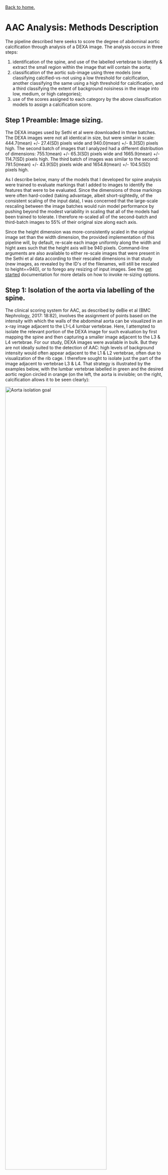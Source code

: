 [Back to home.](../README.md)

# AAC Analysis: Methods Description

The pipeline described here seeks to score the degree
of abdominal aortic calcification through analysis of
a DEXA image.  The analysis occurs in three steps:
1. identification of the spine, and use of the labelled
   vertebrae to identify & extract the small region within
   the image that will contain the aorta;
2. classification of the aortic sub-image using three
   models (one classifying calcified-vs-not using a low
   threshold for calcification, another classifying the
   same using a high threshold for calcification, and
   a third classifying the extent of background noisiness
   in the image into low, medium, or high categories);
3. use of the scores assigned to each category by the above
   classification models to assign a calcification score.

## Step 1 Preamble: Image sizing.

The DEXA images used by Sethi et al were downloaded in three batches.  The
DEXA images were not all identical in size, but were similar in scale:
444.7(mean) +/- 27.4(SD) pixels wide and 940.0(mean) +/- 8.3(SD) pixels high.  The second
batch of images that I analyzed had a different distribution of dimensions:
755.1(mean) +/- 65.3(SD) pixels wide and 1665.9(mean) +/- 114.7(SD) pixels high.
The third batch of images was similar to the second: 781.5(mean) +/- 43.9(SD) pixels
wide and 1654.8(mean) +/- 104.5(SD) pixels high.

As I describe below, many of the models that I developed for spine analysis
were trained to evaluate markings that I added to images to identify the features
that were to be evaluated.  Since the dimensions of those markings were often hard-coded
(taking advantage, albeit short-sightedly, of the consistent scaling of the input data),
I was concerned that the large-scale rescaling between the image batches would ruin
model performance by pushing beyond the modest variability in scaling that all of the
models had been trained to tolerate.  I therefore re-scaled all of the second-batch and
third-batch images to 55% of their original size along each axis.

Since the height dimension was more-consistently scaled in the original image set
than the width dimension, the provided implementation of this pipeline will, by default, re-scale
each image uniformly along the width and hight axes such that the height axis will
be 940 pixels.  Command-line arguments are also available to either re-scale images that
were present in the Sethi et al data according to their rescaled dimensions in that study
(new images, as revealed by the ID's of the filenames, will still be rescaled to height==940),
or to forego any resizing of input images.  See the [get started](getstarted.md) documentation
for more details on how to invoke re-sizing options.

## Step 1: Isolation of the aorta via labelling of the spine.

The clinical scoring system for AAC, as described by deBie et al (BMC
Nephrology, 2017: 18:82), involves the assignment of points based on
the intensity with which the walls of the abdominal aorta can be visualized
in an x-ray image adjacent to the L1-L4 lumbar vertebrae.  Here, I attempted
to isolate the relevant portion of the DEXA image for such evaluation by first
mapping the spine and then capturing a smaller image adjacent to the L3 & L4
vertebrae.  For our study, DEXA images were available in bulk.  But they are
not ideally suited to the detection of AAC: high levels of background intensity
would often appear adjacent to the L1 & L2 vertebrae, often due to visualization
of the rib cage.  I therefore sought to isolate just the part of the image
adjacent to vertebrae L3 & L4.  That strategy is illustrated by the examples
below, with the lumbar vertebrae labelled in green and the desired aortic region
circled in orange (on the left, the aorta is invisible; on the right, calcification
allows it to be seen clearly):

<img src="../images/aorta_goal.jpeg" alt="Aorta isolation goal" height="80%" width="80%">

This goal was achieved through two sequential processes, described on the linked pages:
1. [detection of the vertebrae](vert_detection.md);
2. [labelling of the L3 & L4 vertebrae and excision of the aorta](aorta_image.md).

For each input image (full DEXA scans), the end result of the analyses described in the
links above was a smaller image depicting the regions adjacent to the L3 vertebra (above
the white line) and the L4 vertebra (below the white line).  The inability to identify
both of those vertebrae resulted in no output aortic image.

## Step 2: Classification of calcification and noise in aorta images.

The overall distribution of AAC values is highly skewed towards little or no aortic
calcification.  This property was observable in the training set, with most rater-generated
scores at zero:

<img src="../images/scoreHist_trainingSet.png" alt="training set score histogram" height="60%" width="60%">

I developed two models, each described below, in order to address the problem of sparsity
of training data for high-calcification scores, I trained two models, each described below.
The first model focuses on the lower end of the distribution, and was trained to distinguish
between images with zero-value versus non-zero AAC scores.  The second focuses on the higher end
of the score distribution, where I used a more-efficient but less-precise-than-scoring method
to enrich a larger test data set for high-calcification images.

### Low-threshold aortic calcification:

For the training data, four raters scored calcification as an integer, and the median
value was taken of those four scores.  For this low-threshold AAC model, any image with
a rater-median score of 0.5 or greater was considered "calcified".  That approximately
split the training set (264 "calcified" images, 332 "non-calcified" images).  Here is
the ROC curve for that model (green = training set, blue = test set):

<img src="../images/roc_scr_0p5.png" alt="low-calc ROC" height="60%" width="60%">

|     | Training set | Test set |
| --- | ------------ | -------- |
| Cohen's kappa | 0.5788 | 0.3298 |

### High-threshold aortic calcification:

For the purpose of helping to develop higher-threshold calcification models, the
human raters for the Sethi et al project designated a set of 5000 "sandbox" images that were
non-overlapping with the validation set, and were therefore of potential use to the
model developers as training data, but for which they would not provide manual ratings.
I used those data by iteratively appling a low-threshold model to those images, sorting
out the "calcified" images, then manually enriching those images for yet-higher calcification
values by selecting the apparently-more-calcified images from image pairs until I had
sufficient data to train another model.  I repeated this process until I had arrived at
a training set with 170 "calcified" and 4654 "non-calcified" images, at a threshold
that I estimated to be at approximately score=5.

For evaluation, the original training and test sets suffered from sparsity of high-scoring
data, making my evaluation of their performance sensitive to statistical noise.  Nonetheless,
these are the ROC curves and Cohen's kappa values for a) the actual, "sandbox"-enriched training
set (yellow); b) the original training set, with a score threshold of 5 (green), and c) the
original test set, again with a score threshold of 5 (blue):

<img src="../images/roc_5_threshold.png" alt="high-calc ROC" height="60%" width="60%">

|     | Training set ("sandbox") | Training set (original) | Test set |
| --- | ------------ | -------- | ------- |
| Cohen's kappa | 0.7105 | 0.5313 | 0.7281 |

### Background noise:

One observable confounding aspect of the images was the varying degree of "background"
noise that could be observed, defined as white coloration in the aortic region that
was not apparently specific to the aorta itself.  In order to help the ultimate
estimator model hopefully distinguish between true-positive calcification scores
driven by aorta-specific coloration and false-positive calcification scores driven
by non-specific coloration, I developed a "background noise" classification model,
classifying aortic images into groups based on "low", "medium", or "high" levels
of background noise:

![background examples](../images/bg_examples.jpeg)

The model I trained performed relatively poorly on test data, as shown below by the
confusion matrix and the Cohen's kappa value for my test set:

|      | low  | medium | high |
| ---- | ----:| ------:| ----:|
| **low** | 67 | 32 | 2 |
| **medium** | 14 | 70 | 5 |
| **high** | 0 | 1 | 8 |

**Cohen's kappa (test set) = 0.5142**

Despite its low information contribution, I hope that its orthogonality to the
true task (AAC scoring) but correlation with the returned values of the AAC
threshold models will allow this distracting property of the images to be taken
into account.

## Step 3: Scoring of aortic calcification using classification results.

For the final output value of the model (AAC score), I built and trained a small
regression model to input the probability scores from the classification models
above and output an AAC estimate.  For the binary classification tasks, I used
just one of the two outputs.  The structure of the model is shown below:

<img src="../images/reg_model.png" alt="regression model structure" height="85%" width="85%">

This model has 52 trainable parameters.  Prior to validation by the other authors
of Sethi et al (see "Validation set" below), I divided my training data into "training"
and "test" sets.  I experimented with many model structures and multiple attempts at
training the model described above, evaluating performance using the "test" set.
The statistics for the final model are shown below.  However, due to the repeated
use of the "test" set in optimizing the results, its similar performance to the
"training" set should not be considered as an appropriate evaluation of over-fitting:

| Training set | Test set |
| ------------ | -------- |
| Pearson r = 0.7042 | Pearson r = 0.7009 |
| <img src="../images/med_vs_regA_train.png" alt="regression training set"> | <img src="../images/med_vs_regA_test.png" alt="regression test set"> |
| x-axis: mean manual annotation; y-axis: computed score | x-axis: mean manual annotation; y-axis: computed score |

To more accurately assess model performance and over-fitting, Sethi used an additional
validation set that was truly independent of my training.  That validation is below:

| Validation set |
| -------------- |
| Pearson r = 0.6172 |
| <img src="../images/validation_scores.png" alt="regression validation set"> |

While the performance below was
not as good as for my training data, the performance was sufficient to contribute to
the analysis.  Performance was similar to that of an independently-developed method
[(Model 1)](https://github.com/calico/AAC_scoring/tree/master/model_1), and the two
methods were dissimlar enough that averaging their two outputs substantially increased
the predictive power versus either model individually.  See the Sethi et al manuscript
for a description of how those averaged scores from the two models were used to
address the epidemiology & genetics of abdominal aortic calcification.


